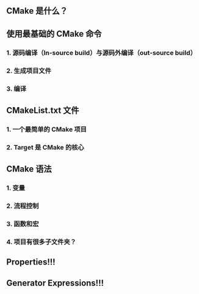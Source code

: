 ## CMake 是什么？

## 使用最基础的 CMake 命令

### 1. 源码编译（In-source build）与源码外编译（out-source build）

### 2. 生成项目文件

### 3. 编译



## CMakeList.txt 文件

### 1. 一个最简单的  CMake 项目

### 2. **Target** 是 CMake 的核心

## CMake 语法

### 1. 变量

### 2. 流程控制

### 3. 函数和宏

### 4. 项目有很多子文件夹？

## Properties!!!
## Generator Expressions!!!